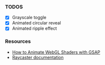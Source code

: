 ### TODOS

- [x] Grayscale toggle
- [x] Animated circular reveal
- [x] Animated ripple effect

### Resources

- [How to Animate WebGL Shaders with GSAP](https://tympanus.net/codrops/2025/10/08/how-to-animate-webgl-shaders-with-gsap-ripples-reveals-and-dynamic-blur-effects/)
- [Raycaster documentation](https://threejs.org/docs/#api/en/core/Raycaster)
